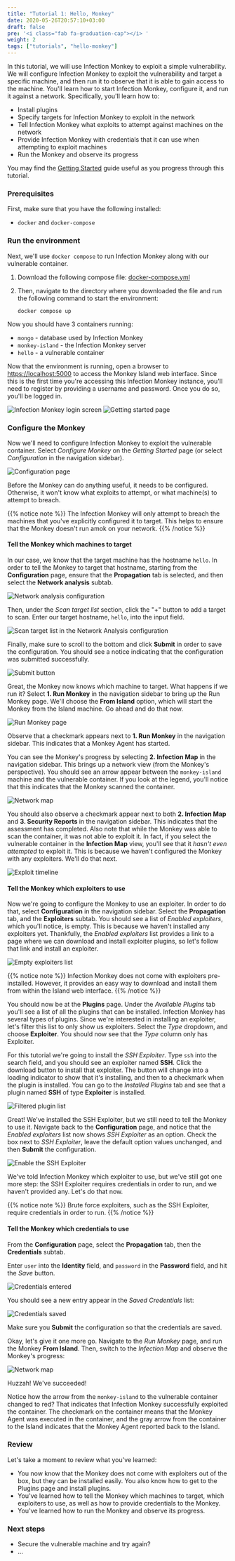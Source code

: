 ```yaml
---
title: "Tutorial 1: Hello, Monkey"
date: 2020-05-26T20:57:10+03:00
draft: false
pre: '<i class="fab fa-graduation-cap"></i> '
weight: 2
tags: ["tutorials", "hello-monkey"]
---
```


In this tutorial, we will use Infection Monkey to exploit a simple vulnerability. We will configure Infection Monkey to exploit the vulnerability and target a specific machine, and then run it to observe that it is able to gain access to the machine. You'll learn how to start Infection Monkey, configure it, and run it against a network. Specifically, you'll learn how to:
- Install plugins
- Specify targets for Infection Monkey to exploit in the network
- Tell Infection Monkey what exploits to attempt against machines on the network
- Provide Infection Monkey with credentials that it can use when attempting to exploit machines
- Run the Monkey and observe its progress

You may find the [Getting Started](../../usage/getting-started) guide useful as you progress through this tutorial.

### Prerequisites
First, make sure that you have the following installed:
- `docker` and `docker-compose`

### Run the environment
Next, we'll use `docker compose` to run Infection Monkey along with our vulnerable container.

1. Download the following compose file: [docker-compose.yml](docker/docker-compose.yaml)

2. Then, navigate to the directory where you downloaded the file and run the following command to start the environment:

   ```
   docker compose up
   ```

Now you should have 3 containers running:
- `mongo` - database used by Infection Monkey
- `monkey-island` - the Infection Monkey server
- `hello` - a vulnerable container

Now that the environment is running, open a browser to [https://localhost:5000](https://localhost:5000) to access the Monkey Island web interface. Since this is the first time you're accessing this Infection Monkey instance, you'll need to register by providing a username and password. Once you do so, you'll be logged in.

![Infection Monkey login screen](../../images/tutorials/hello-monkey/1-registration-page.jpg)
![Getting started page](../../images/tutorials/hello-monkey/2-getting-started-page.jpg)

### Configure the Monkey
Now we'll need to configure Infection Monkey to exploit the vulnerable container. Select _Configure Monkey_ on the _Getting Started_ page (or select _Configuration_ in the navigation sidebar).

![Configuration page](../../images/tutorials/hello-monkey/3-configuration-page.jpg)

Before the Monkey can do anything useful, it needs to be configured. Otherwise, it won't know what exploits to attempt, or what machine(s) to attempt to breach.

{{% notice note %}}
The Infection Monkey will only attempt to breach the machines that you've explicitly configured it to target. This helps to ensure that the Monkey doesn't run amok on your network.
{{% /notice %}}


#### Tell the Monkey which machines to target
In our case, we know that the target machine has the hostname `hello`. In order to tell the Monkey to target that hostname, starting from the **Configuration** page, ensure that the **Propagation** tab is selected, and then select the **Network analysis** subtab.

![Network analysis configuration](../../images/tutorials/hello-monkey/4-network-analysis.jpg)

Then, under the _Scan target list_ section, click the "+" button to add a target to scan. Enter our target hostname, `hello`, into the input field.

![Scan target list in the Network Analysis configuration](../../images/tutorials/hello-monkey/5-scan-target-list.jpg)

Finally, make sure to scroll to the bottom and click **Submit** in order to save the configuration.
You should see a notice indicating that the configuration was submitted successfully.

![Submit button](../../images/tutorials/hello-monkey/6-submit-button.jpg)

Great, the Monkey now knows which machine to target. What happens if we run it? Select **1. Run Monkey** in the navigation sidebar to bring up the Run Monkey page. We'll choose the **From Island** option, which will start the Monkey from the Island machine. Go ahead and do that now.

![Run Monkey page](../../images/tutorials/hello-monkey/7-run-monkey.jpg)

Observe that a checkmark appears next to **1. Run Monkey** in the navigation sidebar. This indicates that a Monkey Agent has started.

You can see the Monkey's progress by selecting **2. Infection Map** in the navigation sidebar. This brings up a network view (from the Monkey's perspective). You should see an arrow appear between the `monkey-island` machine and the vulnerable container. If you look at the legend, you'll notice that this indicates that the Monkey scanned the container.

![Network map](../../images/tutorials/hello-monkey/8-map-scanned.jpg)

You should also observe a checkmark appear next to both **2. Infection Map** and **3. Security Reports** in the navigation sidebar. This indicates that the assessment has completed. Also note that while the Monkey was able to scan the container, it was not able to exploit it. In fact, if you select the vulnerable container in the **Infection Map** view, you'll see that it _hasn't even attempted_ to exploit it. This is because we haven't configured the Monkey with any exploiters. We'll do that next.

![Exploit timeline](../../images/tutorials/hello-monkey/9-exploit-timeline.jpg)


#### Tell the Monkey which exploiters to use
Now we're going to configure the Monkey to use an exploiter. In order to do that, select **Configuration** in the navigation sidebar. Select the **Propagation** tab, and the **Exploiters** subtab. You should see a list of _Enabled exploiters_, which you'll notice, is empty. This is because we haven't installed any exploiters yet. Thankfully, the _Enabled exploiters_ list provides a link to a page where we can download and install exploiter plugins, so let's follow that link and install an exploiter.

![Empty exploiters list](../../images/tutorials/hello-monkey/10-empty-exploiter-list.jpg)

{{% notice note %}}
Infection Monkey does not come with exploiters pre-installed. However, it provides an easy way to download and install them from within the Island web interface.
{{% /notice %}}

You should now be at the **Plugins** page. Under the _Available Plugins_ tab you'll see a list of all the plugins that can be installed. Infection Monkey has several types of plugins. Since we're interested in installing an exploiter, let's filter this list to only show us exploiters. Select the _Type_ dropdown, and choose **Exploiter**. You should now see that the _Type_ column only has Exploiter.

For this tutorial we're going to install the _SSH Exploiter_. Type `ssh` into the search field, and you should see an exploiter named **SSH**. Click the download button to install that exploiter. The button will change into a loading indicator to show that it's installing, and then to a checkmark when the plugin is installed. You can go to the _Installed Plugins_ tab and see that a plugin named **SSH** of type **Exploiter** is installed.

![Filtered plugin list](../../images/tutorials/hello-monkey/11-filtered-plugin-list.jpg)

Great! We've installed the SSH Exploiter, but we still need to tell the Monkey to use it. Navigate back to the **Configuration** page, and notice that the _Enabled exploiters_ list now shows _SSH Exploiter_ as an option. Check the box next to _SSH Exploiter_, leave the default option values unchanged, and then **Submit** the configuration.

![Enable the SSH Exploiter](../../images/tutorials/hello-monkey/12-exploiter-enabled.jpg)


We've told Infection Monkey which exploiter to use, but we've still got one more step: the SSH Exploiter requires credentials in order to run, and we haven't provided any. Let's do that now.

{{% notice note %}}
Brute force exploiters, such as the SSH Exploiter, require credentials in order to run.
{{% /notice %}}


#### Tell the Monkey which credentials to use
From the **Configuration** page, select the **Propagation** tab, then the **Credentials** subtab.

Enter `user` into the **Identity** field, and `password` in the **Password** field, and hit the _Save_ button.

![Credentials entered](../../images/tutorials/hello-monkey/13-credentials-input.jpg)

You should see a new entry appear in the _Saved Credentials_ list:

![Credentials saved](../../images/tutorials/hello-monkey/14-saved-credentials.jpg)

Make sure you **Submit** the configuration so that the credentials are saved.

Okay, let's give it one more go. Navigate to the _Run Monkey_ page, and run the Monkey **From Island**. Then, switch to the _Infection Map_ and observe the Monkey's progress:

![Network map](../../images/tutorials/hello-monkey/15-map-exploited.jpg)

Huzzah! We've succeeded!

Notice how the arrow from the `monkey-island` to the vulnerable container changed to red? That indicates that Infection Monkey successfully exploited the container. The checkmark on the container means that the Monkey Agent was executed in the container, and the gray arrow from the container to the Island indicates that the Monkey Agent reported back to the Island.


### Review
Let's take a moment to review what you've learned:
- You now know that the Monkey does not come with exploiters out of the box, but they can be installed easily. You also know how to get to the Plugins page and install plugins.
- You've learned how to tell the Monkey which machines to target, which exploiters to use, as well as how to provide credentials to the Monkey.
- You've learned how to run the Monkey and observe its progress.


### Next steps
- Secure the vulnerable machine and try again?
- ...
